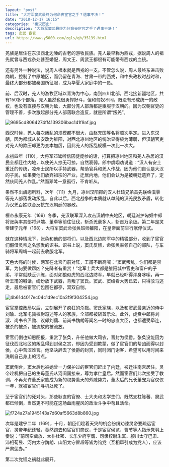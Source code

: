 ```yaml
---
layout: "post"
title: "大将军窦武最终为何命丧宦官之手？遇事不决！"
date: "2018-12-17 16:15"
categories: "秦汉历史"
description: "大将军窦武最终为何命丧宦官之手？遇事不决！"
tags: 窦武 宦官
url: https://www.y5000.com/zgls/qh/35139.html
---
```






羌族是居住在东汉西北边陲的古老的游牧民族。羌人最早称为西戎，据说周人的祖先就曾与西戎杂处甚至婚配，周文王、周武王都很有可能带有西戎的血统。

还有另外一种说法，说周人根本就是西戎的一支。不管怎么说，周人最终东进击败商朝，控制了中原地区，而仍留在青海、甘肃一带的西戎，和中央政权时战时和，最终大部分都被秦国所征服，成为华夏大家庭中的一员。

前、后汉时，羌人的游牧区域以青海为中心，南到四川北部，西北接新疆地区，共有150多个部落。羌人虽然也很勇悍好斗，但和匈奴不同，既没有形成统一的政权，也没有直接与汉朝为敌，大部分羌人部落都是臣服于汉朝的。因为汉朝官吏的管理不善，多次激起部分羌人部落联合造反，就是所谓“叛羌”。

![9695cd8064274ff4139306bac141f9af.jpg](https://img.y5000.com/uploads/allimg/181019/9695cd8064274ff4139306bac141f9af.jpg)

西汉时候，羌人每次叛乱的规模都不很大，由赵充国等名将顺次平定。进入东汉朝，因为都城从长安改为雒阳，对西北凉州地区的统治显得极为薄弱，但汉朝官吏对羌人的欺压却更为变本加厉，因此羌人的叛乱规模一次比一次大。

永初四年（110），大将军邓骘听信囚徒庞参的话，打算把凉州地区和羌人杂居的汉民全都迁往内地，以使羌人掠无可掠，自然衰弱。郎中虞翊劝说道：“汉人有安土重迁的传统，凉州士民所以手持武器，帮助官兵和羌人作战，因为他们自认是大汉的子民，如果要他们放弃祖宗的产业，迁居内地，他们会认为是被朝廷遗弃了，定然伙同羌人作乱。”然而邓骘一意孤行，不肯听从。

果然不出虞翊所料，次年（111）九月，凉州汉阳郡的汉人杜琦兄弟首先联络滇零等羌人部落发动叛乱，自此以后，西北战争的本质就从单纯的汉羌民族矛盾，转化为汉羌百姓联合反抗东汉朝廷的暴政。

桓帝永康元年（169）冬季，羌汉联军深入攻击汉朝中央地区，朝廷派护匈奴中郎将张奂率其部将尹端、董卓等前往征伐，斩杀羌豪多人，斩首万余级。第二年是灵帝建宁元年（168），大将军窦武命张奂班师雒阳，在皇帝面前举行献俘仪式。

就在这种情况下，张奂和他的部将们，以及西北边防军中的精锐部分，收到了宦官们假借灵帝之名颁发的诏书。诏书上说，窦氏反叛，命张奂率领自己的部队，与车骑将军周靖一起前去收服北军。

天色大亮的时候，两军在北宫门前对阵，王甫不断高喊：“窦武叛乱，你们都是禁军，为何要做帮凶？先降者有重赏！”北军士兵大都是雒阳城中官吏和富户的子弟，平常就缺乏训练，面对如狼似虎的西北边防军，早就已经吓得浑身哆嗦，再一听王甫的喊话，纷纷放下武器，背叛了窦氏。窦武、窦绍看大势已去，只得驳马逃走，最后被宦官们包围在都亭，双双自刎。

![4b61d4017ec04c1d9ec10a3f9f304254.jpg](https://img.y5000.com/uploads/allimg/181019/4b61d4017ec04c1d9ec10a3f9f304254.jpg)

宦官掌控政局以后，立刻展开了疯狂的杀戮。窦氏家族，以及和窦武最亲近的侍中刘瑜、北军屯骑校尉冯述等人的家族，全部都被斩首示众。此外，虎贲中郎将刘淑、尚书令尹勋、议郎刘儒、前尚书魏朗等闻名一时的忠直大臣，也都遭受牵连，被杀的被杀，被流放的被流放。

宦官们倒也知恩图报，重赏了张奂，升任他做大司农，晋封为侯爵。张奂没能因为征伐西北地区的叛乱得到封侯之赏，却因为受到欺蒙，做了宦官们的帮凶而得以封侯，心中苦涩难言。他坚决辞去了侯爵的封赏，同时闭门谢客，希望可以用时间来洗刷自己身上的污点。

窦武倒台，窦太后也被她曾一力保护过的宦官们赶出了内廷，被迁往南宫居住。灵帝趁机把自己的生母董氏从河间国接来，尊为孝仁皇后。然而宦官们此次接受了教训，不再允许董氏家族成为新的权势薰天的外戚势力，董太后的兄长董宠为官仅仅一年，就被宦官们寻机处死了。

至于宦官们的死对头，那些耿直的官僚、士大夫和太学生们，既然支柱陈蕃、窦武都已倾倒，当然更不可能在这场血雨腥风的政治斗争中苟且活命。

![f724a27a1945143a7d60af5663d8b860.jpg](https://img.y5000.com/uploads/allimg/181019/f724a27a1945143a7d60af5663d8b860.jpg)

次年是建宁二年（169），十月，朝臣们趁着天灾的机会纷纷劝谏灵帝要疏远宦官，灵帝年纪还轻，竟然跑去和宦官们商议，于是宦官侯览、曹节等人指示党羽上奏说：“前司空虞放、太仆杜密、长乐少府李膺、司隶校尉朱寓、颍川太守巴肃、沛相荀昱、河内太守魏朗、山阳太守翟超等皆为钩党（互相牵引成为党人），应该严肃惩办。”

第二次党锢之祸就此展开。
